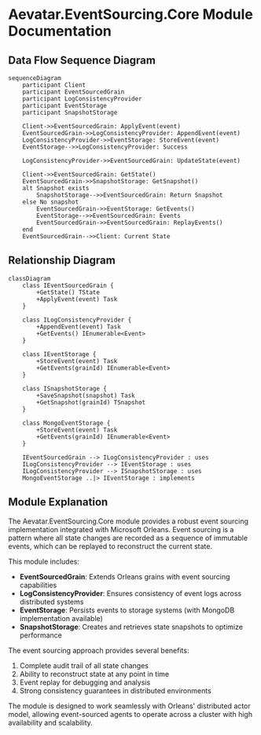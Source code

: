 # Aevatar.EventSourcing.Core Module Documentation

## Data Flow Sequence Diagram

```mermaid
sequenceDiagram
    participant Client
    participant EventSourcedGrain
    participant LogConsistencyProvider
    participant EventStorage
    participant SnapshotStorage
    
    Client->>EventSourcedGrain: ApplyEvent(event)
    EventSourcedGrain->>LogConsistencyProvider: AppendEvent(event)
    LogConsistencyProvider->>EventStorage: StoreEvent(event)
    EventStorage-->>LogConsistencyProvider: Success
    
    LogConsistencyProvider->>EventSourcedGrain: UpdateState(event)
    
    Client->>EventSourcedGrain: GetState()
    EventSourcedGrain->>SnapshotStorage: GetSnapshot()
    alt Snapshot exists
        SnapshotStorage-->>EventSourcedGrain: Return Snapshot
    else No snapshot
        EventSourcedGrain->>EventStorage: GetEvents()
        EventStorage-->>EventSourcedGrain: Events
        EventSourcedGrain->>EventSourcedGrain: ReplayEvents()
    end
    EventSourcedGrain-->>Client: Current State
```

## Relationship Diagram

```mermaid
classDiagram
    class IEventSourcedGrain {
        +GetState() TState
        +ApplyEvent(event) Task
    }
    
    class ILogConsistencyProvider {
        +AppendEvent(event) Task
        +GetEvents() IEnumerable<Event>
    }
    
    class IEventStorage {
        +StoreEvent(event) Task
        +GetEvents(grainId) IEnumerable<Event>
    }
    
    class ISnapshotStorage {
        +SaveSnapshot(snapshot) Task
        +GetSnapshot(grainId) TSnapshot
    }
    
    class MongoEventStorage {
        +StoreEvent(event) Task
        +GetEvents(grainId) IEnumerable<Event>
    }
    
    IEventSourcedGrain --> ILogConsistencyProvider : uses
    ILogConsistencyProvider --> IEventStorage : uses
    ILogConsistencyProvider --> ISnapshotStorage : uses
    MongoEventStorage ..|> IEventStorage : implements
```

## Module Explanation

The Aevatar.EventSourcing.Core module provides a robust event sourcing implementation integrated with Microsoft Orleans. Event sourcing is a pattern where all state changes are recorded as a sequence of immutable events, which can be replayed to reconstruct the current state.

This module includes:
- **EventSourcedGrain**: Extends Orleans grains with event sourcing capabilities
- **LogConsistencyProvider**: Ensures consistency of event logs across distributed systems
- **EventStorage**: Persists events to storage systems (with MongoDB implementation available)
- **SnapshotStorage**: Creates and retrieves state snapshots to optimize performance

The event sourcing approach provides several benefits:
1. Complete audit trail of all state changes
2. Ability to reconstruct state at any point in time
3. Event replay for debugging and analysis
4. Strong consistency guarantees in distributed environments

The module is designed to work seamlessly with Orleans' distributed actor model, allowing event-sourced agents to operate across a cluster with high availability and scalability. 